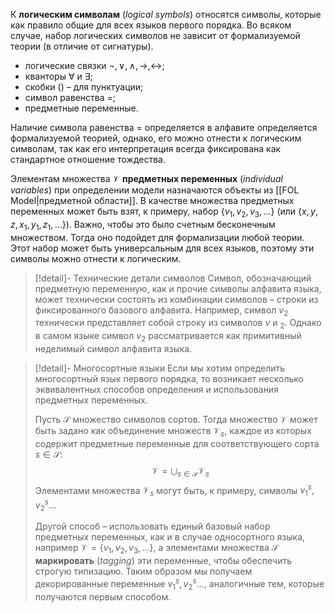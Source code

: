 К **логическим символам** (*logical symbols*) относятся символы, которые как правило общие для всех языков первого порядка. Во всяком случае, набор логических символов не зависит от формализуемой теории (в отличие от сигнатуры).

- логические связки $¬, ∨, ∧, →, ↔$;
- кванторы $∀$ и $∃$;
- скобки $()$ – для пунктуации;
- символ равенства $=$;
- предметные переменные.

Наличие символа равенства $=$ определяется в алфавите определяется формализуемой теорией, однако, его можно отнести к логическим символам, так как его интерпретация всегда фиксирована как стандартное отношение тождества.

Элементам множества $\mathcal{V}$ **предметных переменных** (*individual variables*) при определении модели назначаются объекты из [[FOL Model|предметной области]]. В качестве множества предметных переменных может быть взят, к примеру, набор $\{ v_1, v_2, v_3, \ldots \}$ (или $\{ x,y,z,x_1,y_1,z_1,\ldots \}$). Важно, чтобы это было счетным бесконечным множеством. Тогда оно подойдет для формализации любой теории. Этот набор может быть универсальным для всех языков, поэтому эти символы можно отнести к логическим. 

>[!detail]- Технические детали символов
Символ, обозначающий предметную переменную, как и прочие символы алфавита языка, может технически состоять из комбинации символов – строки из фиксированного базового алфавита. Например, символ $v_2$ технически представляет собой строку из символов $v$ и $_2$. Однако в самом языке символ $v_2$ рассматривается как примитивный неделимый символ алфавита языка.

>[!detail]- Многосортные языки
> Если мы хотим определить многосортный язык первого порядка, то возникает несколько эквивалентных способов определения и использования предметных переменных. 
> 
> Пусть $\mathcal{S}$ множество символов сортов. Тогда множество $\mathcal{V}$ может быть задано как объединение множеств $\mathcal{V}_s$, каждое из которых содержит предметные переменные для соответствующего сорта $s∈\mathcal{S}$:
> $$
> \mathcal{V} = \bigcup_{s∈\mathcal{S}} \mathcal{V}_s
> $$
> Элементами множества $\mathcal{V}_s$ могут быть, к примеру, символы $v_1^{s}, v_2^{s} \ldots$ 
> 
> Другой способ – использовать единый базовый набор предметных переменных, как и в случае односортного языка, например $\mathcal{V}= \{ v_1, v_2, v_3, \ldots \}$, а элементами множества $\mathcal{S}$ **маркировать** (*tagging*) эти переменные, чтобы обеспечить строгую типизацию. Таким образом мы получаем декорированные переменные  $v_1^{s}, v_2^{s} \ldots$, аналогичные тем, которые получаются первым способом.